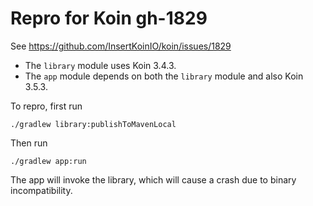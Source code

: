# Repro for Koin gh-1829

See https://github.com/InsertKoinIO/koin/issues/1829

- The `library` module uses Koin 3.4.3.
- The `app` module depends on both the `library` module and also Koin 3.5.3.

To repro, first run

```./gradlew library:publishToMavenLocal```

Then run 

```./gradlew app:run```

The app will invoke the library, which will cause a crash due to binary incompatibility.
